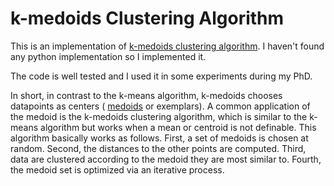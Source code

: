 # k-medoids Clustering Algorithm
This is an implementation of [k-medoids clustering algorithm](https://en.wikipedia.org/wiki/K-medoids). I haven't found any python implementation so I implemented it.

The code is well tested and I used it in some experiments during my PhD.
 
 In short, in contrast to the k-means algorithm, k-medoids chooses datapoints as centers ( [medoids](https://en.wikipedia.org/wiki/Medoid) or exemplars).  A common application of the medoid is the k-medoids clustering algorithm, which is similar to the k-means algorithm but works when a mean or centroid is not definable. This algorithm basically works as follows. First, a set of medoids is chosen at random. Second, the distances to the other points are computed. Third, data are clustered according to the medoid they are most similar to. Fourth, the medoid set is optimized via an iterative process.
